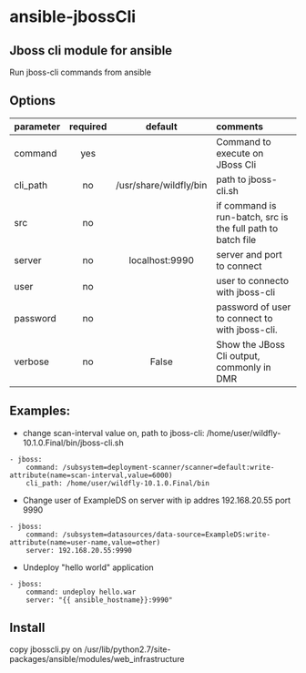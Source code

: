 # ansible-jbossCli
## Jboss cli module for ansible


Run jboss-cli commands from ansible

## Options

parameter |	required	| default |	comments|
----------|:---------:|:-------:|:--------|
command   | yes       |         |  Command to execute on JBoss Cli
cli_path  | no        | /usr/share/wildfly/bin | path to jboss-cli.sh
src       | no        |         | if command is run-batch, src is the full path to batch file
server| no            |localhost:9990| server and port to connect
user    | no          |         | user to connecto with jboss-cli
password|no           |         | password of user to connect to with jboss-cli.
verbose|no            | False   | Show the JBoss Cli output, commonly in DMR



## Examples:
* change scan-interval value on, path to jboss-cli: /home/user/wildfly-10.1.0.Final/bin/jboss-cli.sh

~~~
- jboss:
    command: /subsystem=deployment-scanner/scanner=default:write-attribute(name=scan-interval,value=6000)
    cli_path: /home/user/wildfly-10.1.0.Final/bin
~~~

*  Change user of ExampleDS on server with ip addres 192.168.20.55 port 9990

~~~
- jboss:
    command: /subsystem=datasources/data-source=ExampleDS:write-attribute(name=user-name,value=other)
    server: 192.168.20.55:9990
~~~

* Undeploy  "hello world" application

~~~
- jboss:
    command: undeploy hello.war
    server: "{{ ansible_hostname}}:9990"
~~~

## Install

copy jbosscli.py on /usr/lib/python2.7/site-packages/ansible/modules/web_infrastructure
